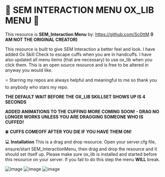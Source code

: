 # 👮 SEM INTERACTION MENU OX_LIB MENU 👮

This resource is __**SEM_Interaction Menu**__ by: https://github.com/Sc0ttM **(I AM NOT THE ORIGINAL CREATOR)**

This resource is built to give SEM Interaction a better feel and look. I have added Ox Skill Check to escape cuffs when you are in handcuffs. I have also updated all menu items (that are necessary) to use ox_lib when you click them. This is an open source resource and is free to be altered in anyway you would like. 

⭐ Starring my repos are always helpful and meaningful to me so thank you to anybody who stars my repo.

**THE DEFAULT WAIT BEFORE THE OX_LIB SKILLSET SHOWS UP IS 4 SECONDS**

**ADDED ANIMATIONS TO THE CUFFING MORE COMING SOON! - DRAG NO LONGER WORKS UNLESS YOU ARE DRAGGING SOMEONE WHO IS CUFFED!**

🍀 **CUFFS COMEOFF AFTER YOU DIE IF YOU HAVE THEM ON!**



💻 **Installation**
This is a drag and drop resource. Open your server.cfg file, ensure/start SEM_InteractionMenu, then drag and drop the resource and it should set itself up. Please make sure ox_lib is installed and started before this resource on your server. If you fail to do this step the menu **WILL** break.

![image](https://github.com/user-attachments/assets/41868645-855b-4ebc-88b2-2df8c6cf48a5)
![image](https://github.com/user-attachments/assets/e8b31d4f-49b3-4530-9f0d-bfbfdb4814ed)
![image](https://github.com/user-attachments/assets/c5bb7683-8f5e-478c-b91a-b3ad470f69c2)
